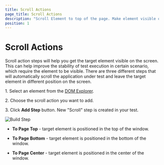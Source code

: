 ```yaml
---
title: Scroll Actions
page_title: Scroll Actions
description: "Scroll Element to top of the page. Make element visible on page by scrolling. Show element on page. Scroll to top, bottom or center."
position: 1
---
```

# Scroll Actions

Scroll action steps will help you get the target element visible on the screen. This can help improve the stability of test execution in certain scenario, which require the element to be visible. There are three different steps that will automatically scroll the application under test and leave the target element in different position on the screen.

1.&nbsp;Select an element from the <a href="/getting-started/test-recording/overview" target="_blank">DOM Explorer</a>.

2.&nbsp;Choose the scroll action you want to add.

3.&nbsp;Click **Add Step** button. New "Scroll" step is created in your test.

![Build Step][1]

- **To Page Top** - target element is positioned in the top of the window.

- **To Page Bottom** - target element is positioned in the bottom of the window.

- **To Page Center** - target element is positioned in the center of the window.

[1]: /img/features/recorder/advanced-recording-tools/element-steps/actions/scroll-actions/fig1.png
